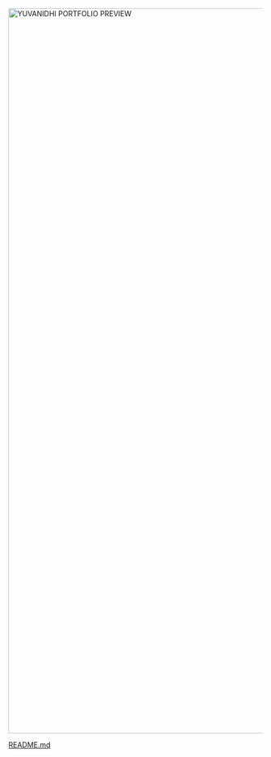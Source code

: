 <img width="1436" alt="YUVANIDHI PORTFOLIO PREVIEW" src="https://github.com/user-attachments/assets/81729275-fb3b-4d57-b919-e5c9edcc9598">


[README.md](https://github.com/user-attachments/files/16624404/README.md)
